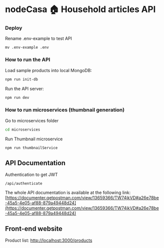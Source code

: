 # nodeCasa 🏠 Household articles API


### Deploy

Rename .env-example to test API

```
mv .env-example .env
```


### How to run the API

Load sample products into local MongoDB:

```bash
npm run init-db
```

Run the API server:

```bash
npm run dev
```


### How to run microservices (thumbnail generation)

Go to microservices folder

```bash
cd microservices
```

Run Thumbnail microservice

```bash
npm run thumbnailService
```


## API Documentation

Authentication to get JWT

```
/api/authenticate
```

The whole API documentation is available at the following link: [https://documenter.getpostman.com/view/13659366/TW74jkVD#a26e78be-45a5-4e05-af88-879a49448d24](https://documenter.getpostman.com/view/13659366/TW74jkVD#a26e78be-45a5-4e05-af88-879a49448d24)


## Front-end website

Product list: [http://localhost:3000/products](http://localhost:3000/products)
